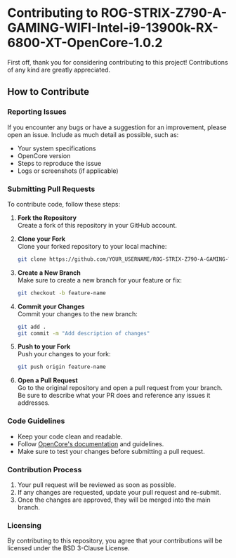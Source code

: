 
# Contributing to ROG-STRIX-Z790-A-GAMING-WIFI-Intel-i9-13900k-RX-6800-XT-OpenCore-1.0.2

First off, thank you for considering contributing to this project! Contributions of any kind are greatly appreciated.

## How to Contribute

### Reporting Issues

If you encounter any bugs or have a suggestion for an improvement, please open an issue. Include as much detail as possible, such as:

- Your system specifications
- OpenCore version
- Steps to reproduce the issue
- Logs or screenshots (if applicable)

### Submitting Pull Requests

To contribute code, follow these steps:

1. **Fork the Repository**  
   Create a fork of this repository in your GitHub account.

2. **Clone your Fork**  
   Clone your forked repository to your local machine:
   ```bash
   git clone https://github.com/YOUR_USERNAME/ROG-STRIX-Z790-A-GAMING-WIFI-Intel-i9-13900k-RX-6800-XT-OpenCore-1.0.2.git
   ```

3. **Create a New Branch**  
   Make sure to create a new branch for your feature or fix:
   ```bash
   git checkout -b feature-name
   ```

4. **Commit your Changes**  
   Commit your changes to the new branch:
   ```bash
   git add .
   git commit -m "Add description of changes"
   ```

5. **Push to your Fork**  
   Push your changes to your fork:
   ```bash
   git push origin feature-name
   ```

6. **Open a Pull Request**  
   Go to the original repository and open a pull request from your branch. Be sure to describe what your PR does and reference any issues it addresses.

### Code Guidelines

- Keep your code clean and readable.
- Follow [OpenCore's documentation](https://dortania.github.io/OpenCore-Install-Guide/) and guidelines.
- Make sure to test your changes before submitting a pull request.

### Contribution Process

1. Your pull request will be reviewed as soon as possible.  
2. If any changes are requested, update your pull request and re-submit.
3. Once the changes are approved, they will be merged into the main branch.

### Licensing

By contributing to this repository, you agree that your contributions will be licensed under the BSD 3-Clause License.
